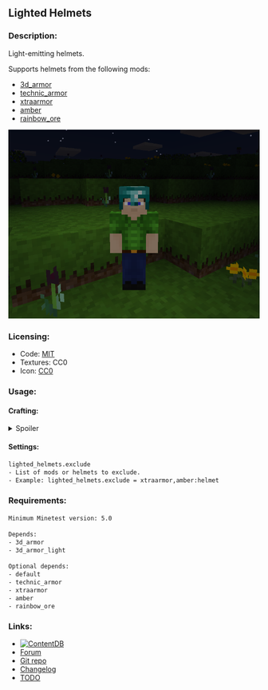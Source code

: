 ## Lighted Helmets

### Description:

Light-emitting helmets.

Supports helmets from the following mods:
- [3d_armor](https://content.minetest.net/packages/stu/3d_armor/)
- [technic_armor](https://github.com/stujones11/technic_armor)
- [xtraarmor](https://forum.minetest.net/viewtopic.php?t=16645)
- [amber](https://forum.minetest.net/viewtopic.php?t=18186)
- [rainbow_ore](https://forum.minetest.net/viewtopic.php?id=13519)

![screenshot](screenshot.png)

### Licensing:

- Code: [MIT](LICENSE.txt)
- Textures: CC0
- Icon: [CC0](https://openclipart.org/detail/201890)

### Usage:

#### Crafting:

<details><summary>Spoiler</summary>

```
╔══════════════════════╗
║    default:torch     ║
╠══════════════════════╣
║ default:mese_crystal ║
╠══════════════════════╣
║       helmet         ║
╚══════════════════════╝
```

</details>

#### Settings:

```
lighted_helmets.exclude
- List of mods or helmets to exclude.
- Example: lighted_helmets.exclude = xtraarmor,amber:helmet
```

### Requirements:

```
Minimum Minetest version: 5.0

Depends:
- 3d_armor
- 3d_armor_light

Optional depends:
- default
- technic_armor
- xtraarmor
- amber
- rainbow_ore
```

### Links:

- [![ContentDB](https://img.shields.io/static/v1?label=ContentDB&message=lighted_helmets&color=%23375a7f&logo=minetest)](https://content.minetest.net/packages/AntumDeluge/lighted_helmets/)
- [Forum](https://forum.minetest.net/viewtopic.php?t=27035)
- [Git repo](https://github.com/AntumMT/mod-lighted_helmets)
- [Changelog](changelog.txt)
- [TODO](TODO.txt)
